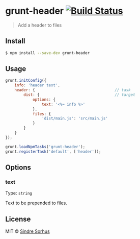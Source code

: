 # grunt-header [![Build Status](https://travis-ci.org/sindresorhus/grunt-header.svg?branch=master)](https://travis-ci.org/sindresorhus/grunt-header)

> Add a header to files


## Install

```sh
$ npm install --save-dev grunt-header
```


## Usage

```js
grunt.initConfig({
	info: 'header text',
	header: {									// task
		dist: {									// target
			options: {
				text: '<%= info %>'
			},
			files: {
				'dist/main.js': 'src/main.js'
			}
		}
	}
});

grunt.loadNpmTasks('grunt-header');
grunt.registerTask('default', ['header']);
```


## Options

### text

Type: `string`

Text to be prepended to files.


## License

MIT © [Sindre Sorhus](http://sindresorhus.com)
